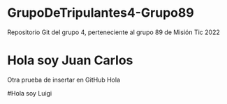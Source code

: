 # GrupoDeTripulantes4-Grupo89
Repositorio Git del grupo 4, perteneciente al grupo 89 de Misión Tic 2022
# Hola soy Juan Carlos
Otra prueba de insertar en GitHub
Hola

#Hola soy Luigi
